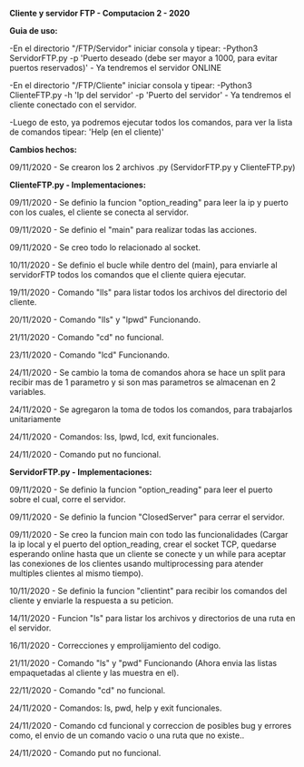 **Cliente y servidor FTP - Computacion 2 - 2020**

**Guia de uso:**

-En el directorio "/FTP/Servidor" iniciar consola y tipear:
-Python3 ServidorFTP.py -p 'Puerto deseado (debe ser mayor a 1000, para evitar puertos reservados)' - Ya tendremos el servidor ONLINE

-En el directorio "/FTP/Cliente" iniciar consola y tipear:
-Python3 ClienteFTP.py -h 'Ip del servidor' -p 'Puerto del servidor' - Ya tendremos el cliente conectado con el servidor.

-Luego de esto, ya podremos ejecutar todos los comandos, para ver la lista de comandos tipear: 'Help (en el cliente)'



**Cambios hechos:**


09/11/2020 - Se crearon los 2 archivos .py (ServidorFTP.py y ClienteFTP.py)


**ClienteFTP.py - Implementaciones:**

09/11/2020 - Se definio la funcion "option_reading" para leer la ip y puerto con los cuales, el cliente se conecta al servidor.

09/11/2020 - Se definio el "main" para realizar todas las acciones.

09/11/2020 - Se creo todo lo relacionado al socket.

10/11/2020 - Se definio el bucle while dentro del (main), para enviarle al servidorFTP todos los comandos que el cliente quiera ejecutar.

19/11/2020 - Comando "lls" para listar todos los archivos del directorio del cliente.

20/11/2020 - Comando "lls" y "lpwd" Funcionando.

21/11/2020 - Comando "cd" no funcional.

23/11/2020 - Comando "lcd" Funcionando.

24/11/2020 - Se cambio la toma de comandos ahora se hace un split para recibir mas de 1 parametro y si son mas parametros se almacenan en 2 variables.

24/11/2020 - Se agregaron la toma de todos los comandos, para trabajarlos unitariamente 

24/11/2020 - Comandos: lss, lpwd, lcd, exit funcionales.

24/11/2020 - Comando put no funcional.




**ServidorFTP.py - Implementaciones:**

09/11/2020 - Se definio la funcion "option_reading" para leer el puerto sobre el cual, corre el servidor.

09/11/2020 - Se definio la funcion "ClosedServer" para cerrar el servidor.

09/11/2020 - Se creo la funcion main con todo las funcionalidades (Cargar la ip local y el puerto del option_reading, crear el socket TCP, quedarse esperando online hasta que un cliente se conecte y un while para aceptar las conexiones de los clientes usando multiprocessing para atender multiples clientes al mismo tiempo).

10/11/2020 - Se definio la funcion "clientint" para recibir los comandos del cliente y enviarle la respuesta a su peticion.

14/11/2020 - Funcion "ls" para listar los archivos y directorios de una ruta en el servidor.

16/11/2020 - Correcciones y emprolijamiento del codigo.

21/11/2020 - Comando "ls" y "pwd" Funcionando (Ahora envia las listas empaquetadas al cliente y las muestra en el).

22/11/2020 - Comando "cd" no funcional.

24/11/2020 - Comandos: ls, pwd, help y exit funcionales.

24/11/2020 - Comando cd funcional y correccion de posibles bug y errores como, el envio de un comando vacio o una ruta que no existe..

24/11/2020 - Comando put no funcional.



